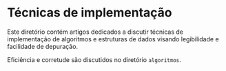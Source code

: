 Técnicas de implementação
=========================

Este diretório contém artigos dedicados a discutir técnicas
de implementação de algoritmos e estruturas de dados visando
legibilidade e facilidade de depuração.

Eficiência e corretude são discutidos no diretório `algoritmos`.
